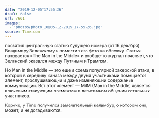 ```yaml
---
date: "2019-12-05T17:55:26"
draft: False
url: /661
images:
  - "photos/photo_10@05-12-2019_17-55-26.jpg"
source: Time.com
---
```


посвятил центральную статью будущего номера (от 16 декабря) Владимиру Зеленскому и поместил его фото на обложку. Статья называется «The Man in the Middle» и вообще-то журнал поясняет, что Зеленский оказался между Путиным и Трампом.

Но Man in the Middle — это еще и схема популярной хакерской атаки, в которой в середину канала между двумя участниками помещается элемент, прослушивающий и даже изменяющий содержание коммуникации. Вот этот элемент — MitM (Man in the Middle) является ключевым атакующим элементом в легитимном общении остальных участников.

Короче, у Time получился замечательный каламбур, о котором они, может, и не догадываются.
